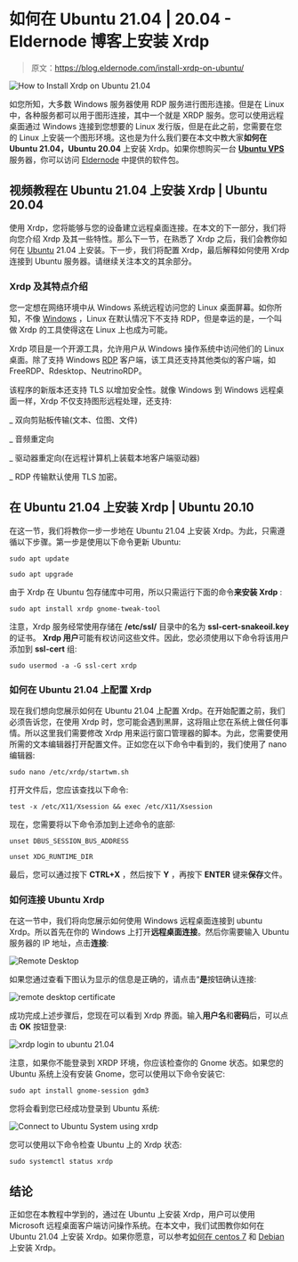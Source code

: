 # 如何在 Ubuntu 21.04 | 20.04 - Eldernode 博客上安装 Xrdp

> 原文：<https://blog.eldernode.com/install-xrdp-on-ubuntu/>

![How to Install Xrdp on Ubuntu 21.04](img/6e20e4885435a80a06ca9a46c518b9bd.png)

如您所知，大多数 Windows 服务器使用 RDP 服务进行图形连接。但是在 Linux 中，各种服务都可以用于图形连接，其中一个就是 XRDP 服务。您可以使用远程桌面通过 Windows 连接到您想要的 Linux 发行版，但是在此之前，您需要在您的 Linux 上安装一个图形环境。这也是为什么我们要在本文中教大家**如何在 Ubuntu 21.04，Ubuntu 20.04** 上安装 Xrdp。如果你想购买一台 **[Ubuntu VPS](https://eldernode.com/ubuntu-vps/)** 服务器，你可以访问 [Eldernode](https://eldernode.com/) 中提供的软件包。

## **视频教程在 Ubuntu 21.04 上安装 Xrdp | Ubuntu 20.04**

使用 Xrdp，您将能够与您的设备建立远程桌面连接。在本文的下一部分，我们将向您介绍 Xrdp 及其一些特性。那么下一节，在熟悉了 Xrdp 之后，我们会教你如何在 [Ubuntu](https://blog.eldernode.com/tag/ubuntu/) 21.04 上安装。下一步，我们将配置 Xrdp，最后解释如何使用 Xrdp 连接到 Ubuntu 服务器。请继续关注本文的其余部分。

### **Xrdp 及其特点介绍**

您一定想在网络环境中从 Windows 系统远程访问您的 Linux 桌面屏幕。如你所知，不像 [Windows](https://blog.eldernode.com/tag/windows/) ，Linux 在默认情况下不支持 RDP，但是幸运的是，一个叫做 Xrdp 的工具使得这在 Linux 上也成为可能。

Xrdp 项目是一个开源工具，允许用户从 Windows 操作系统中访问他们的 Linux 桌面。除了支持 Windows [RDP](https://eldernode.com/buy-rdp/) 客户端，该工具还支持其他类似的客户端，如 FreeRDP、Rdesktop、NeutrinoRDP。

该程序的新版本还支持 TLS 以增加安全性。就像 Windows 到 Windows 远程桌面一样，Xrdp 不仅支持图形远程处理，还支持:

_ 双向剪贴板传输(文本、位图、文件)

_ 音频重定向

_ 驱动器重定向(在远程计算机上装载本地客户端驱动器)

_ RDP 传输默认使用 TLS 加密。

## **在 Ubuntu 21.04 上安装 Xrdp | Ubuntu 20.10**

在这一节，我们将教你一步一步地在 Ubuntu 21.04 上安装 Xrdp。为此，只需遵循以下步骤。第一步是使用以下命令更新 Ubuntu:

```
sudo apt update
```

```
sudo apt upgrade
```

由于 Xrdp 在 Ubuntu 包存储库中可用，所以只需运行下面的命令**来安装 Xrdp** :

```
sudo apt install xrdp gnome-tweak-tool
```

注意，Xrdp 服务经常使用存储在 **/etc/ssl/** 目录中的名为 **ssl-cert-snakeoil.key** 的证书。 **Xrdp 用户**可能有权访问这些文件。因此，您必须使用以下命令将该用户添加到 **ssl-cert** 组:

```
sudo usermod -a -G ssl-cert xrdp
```

### **如何在 Ubuntu 21.04 上配置 Xrdp**

现在我们想向您展示如何在 Ubuntu 21.04 上配置 Xrdp。在开始配置之前，我们必须告诉您，在使用 Xrdp 时，您可能会遇到黑屏，这将阻止您在系统上做任何事情。所以这里我们需要修改 Xrdp 用来运行窗口管理器的脚本。为此，您需要使用所需的文本编辑器打开配置文件。正如您在以下命令中看到的，我们使用了 nano 编辑器:

```
sudo nano /etc/xrdp/startwm.sh
```

打开文件后，您应该查找以下命令:

```
test -x /etc/X11/Xsession && exec /etc/X11/Xsession
```

现在，您需要将以下命令添加到上述命令的底部:

```
unset DBUS_SESSION_BUS_ADDRESS
```

```
unset XDG_RUNTIME_DIR
```

最后，您可以通过按下 **CTRL+X** ，然后按下 **Y** ，再按下 **ENTER** 键来**保存**文件。

### **如何连接 Ubuntu Xrdp**

在这一节中，我们将向您展示如何使用 Windows 远程桌面连接到 ubuntu Xrdp。所以首先在你的 Windows 上打开**远程桌面连接**。然后你需要输入 Ubuntu 服务器的 IP 地址，点击**连接**:

![Remote Desktop](img/1aefb2362a68452cc7d3b6286b18af11.png)

如果您通过查看下图认为显示的信息是正确的，请点击“**是**按钮确认连接:

![remote desktop certificate](img/7fd971e2d4ea68cd304e4584abe3abcb.png)

成功完成上述步骤后，您现在可以看到 Xrdp 界面。输入**用户名**和**密码**后，可以点击 **OK** 按钮登录:

![xrdp login to ubuntu 21.04](img/da7bafa624e9dd07e9c13b988de0fcc0.png)

注意，如果你不能登录到 XRDP 环境，你应该检查你的 Gnome 状态。如果您的 Ubuntu 系统上没有安装 Gnome，您可以使用以下命令安装它:

```
sudo apt install gnome-session gdm3
```

您将会看到您已经成功登录到 Ubuntu 系统:

![Connect to Ubuntu System using xrdp](img/2398cc558f73d4ce4ce5021f0ac8f562.png)

您可以使用以下命令检查 Ubuntu 上的 Xrdp 状态:

```
sudo systemctl status xrdp
```

## 结论

正如您在本教程中学到的，通过在 Ubuntu 上安装 Xrdp，用户可以使用 Microsoft 远程桌面客户端访问操作系统。在本文中，我们试图教你如何在 Ubuntu 21.04 上安装 Xrdp。如果你愿意，可以参考[如何在 centos 7](https://blog.eldernode.com/install-xrdp-on-centos-7/) 和 [Debian](https://blog.eldernode.com/install-xrdp-on-debian-10-buster/) 上安装 Xrdp。